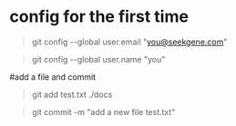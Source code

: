  # config for the first time
 >git config --global user.email "you@seekgene.com"
 
 >git config --global user.name "you"

#add a file and commit 
>git add test.txt ./docs

>git commit -m  "add a new file test.txt"

